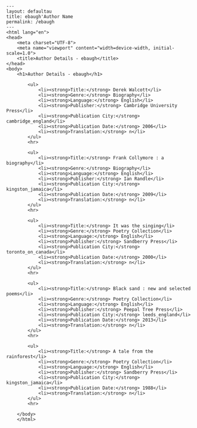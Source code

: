 
    ---
    layout: defaultau
    title: ebaugh'Author Name 
    permalink: /ebaugh
    ---
    <html lang="en">
    <head>
        <meta charset="UTF-8">
        <meta name="viewport" content="width=device-width, initial-scale=1.0">
        <title>Author Details - ebaugh</title>
    </head>
    <body>
        <h1>Author Details - ebaugh</h1>
        
            <ul>
                <li><strong>Title:</strong> Derek Walcott</li>
                <li><strong>Genre:</strong> Biography</li>
                <li><strong>Language:</strong> English</li>
                <li><strong>Publisher:</strong> Cambridge University Press</li>
                <li><strong>Publication City:</strong> cambridge_england</li>
                <li><strong>Publication Date:</strong> 2006</li>
                <li><strong>Translation:</strong> n</li>
            </ul>
            <hr>
            
            <ul>
                <li><strong>Title:</strong> Frank Collymore : a biography</li>
                <li><strong>Genre:</strong> Biography</li>
                <li><strong>Language:</strong> English</li>
                <li><strong>Publisher:</strong> Ian Randle</li>
                <li><strong>Publication City:</strong> kingston_jamaica</li>
                <li><strong>Publication Date:</strong> 2009</li>
                <li><strong>Translation:</strong> n</li>
            </ul>
            <hr>
            
            <ul>
                <li><strong>Title:</strong> It was the singing</li>
                <li><strong>Genre:</strong> Poetry Collection</li>
                <li><strong>Language:</strong> English</li>
                <li><strong>Publisher:</strong> Sandberry Press</li>
                <li><strong>Publication City:</strong> toronto_on_canada</li>
                <li><strong>Publication Date:</strong> 2000</li>
                <li><strong>Translation:</strong> n</li>
            </ul>
            <hr>
            
            <ul>
                <li><strong>Title:</strong> Black sand : new and selected poems</li>
                <li><strong>Genre:</strong> Poetry Collection</li>
                <li><strong>Language:</strong> English</li>
                <li><strong>Publisher:</strong> Peepal Tree Press</li>
                <li><strong>Publication City:</strong> leeds_england</li>
                <li><strong>Publication Date:</strong> 2013</li>
                <li><strong>Translation:</strong> n</li>
            </ul>
            <hr>
            
            <ul>
                <li><strong>Title:</strong> A tale from the rainforest</li>
                <li><strong>Genre:</strong> Poetry Collection</li>
                <li><strong>Language:</strong> English</li>
                <li><strong>Publisher:</strong> Sandberry Press</li>
                <li><strong>Publication City:</strong> kingston_jamaica</li>
                <li><strong>Publication Date:</strong> 1988</li>
                <li><strong>Translation:</strong> n</li>
            </ul>
            <hr>
            
        </body>
        </html>
        